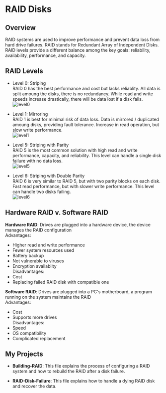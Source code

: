 # RAID Disks

## Overview 
RAID systems are used to improve performance and prevent data loss from hard drive failures. RAID stands for Redundant Array of Independent Disks. RAID levels provide a different balance among the key goals: reliability, availability, performance, and capacity. 

## RAID Levels

- Level 0: Striping      
  RAID 0 has the best performance and cost but lacks reliablity. All data is split amoung the disks, there is no redundancy. While read and write speeds increase drastically, there will be data lost if a disk fails.   
  ![level0](https://user-images.githubusercontent.com/32077767/171258752-41cba559-8c3a-4366-9178-b732f208f4b2.png)

- Level 1: Mirroring   
  RAID 1 is best for minimal risk of data loss. Data is mirrored / duplicated amoung disks, providing fault tolerance. Increase in read operation, but slow write performance.   
  ![level1](https://user-images.githubusercontent.com/32077767/171258805-22cb0a6a-98e6-4b70-99fd-d65b5ec0b74a.png)   

- Level 5: Striping with Parity   
  RAID 5 is the most common solution with high read and write performance, capacity, and reliability. This level can handle a single disk failure with no data loss.   
  ![level5](https://user-images.githubusercontent.com/32077767/171258870-00ad2148-3cbe-4913-81a3-117041aa61f4.png)

- Level 6: Striping with Double Parity   
  RAID 6 is very similar to RAID 5, but with two parity blocks on each disk. Fast read performance, but with slower write performance. This level can handle two disks failing.    
  ![level6](https://user-images.githubusercontent.com/32077767/171258908-78935777-3ae2-4a88-aca2-8de97cfadda3.png)  


## Hardware RAID v. Software RAID

**Hardware RAID**: Drives are plugged into a hardware device, the device manages the RAID configuration    
Advantages:
  - Higher read and write performance
  - Fewer system resources used
  - Battery backup
  - Not vulnerable to viruses
  - Encryption availablity    
Disadvantages: 
  - Cost
  - Replacing failed RAID disk with compatible one   

**Software RAID**: Drives are plugged into a PC's motherboard, a program running on the system maintains the RAID   
Advantages:
  - Cost
  - Supports more drives   
Disadvantages:
  - Speed
  - OS compatibility 
  - Complicated replacement

## My Projects

- **Building-RAID**: This file explains the process of configuring a RAID system and how to rebuild the RAID after a disk failure. 

- **RAID-Disk-Failure**: This file explains how to handle a dying RAID disk and recover the data.

